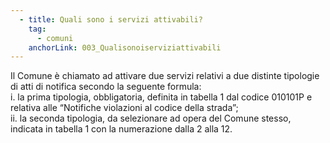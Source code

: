 ```yaml
---
  - title: Quali sono i servizi attivabili?
    tag:
      - comuni
    anchorLink: 003_Qualisonoiserviziattivabili
---
```


Il Comune è chiamato ad attivare due servizi relativi a due distinte tipologie di atti di notifica secondo la seguente formula: <br>i. la prima tipologia, obbligatoria, definita in tabella 1 dal codice 010101P e relativa alle “Notifiche violazioni al codice della strada”; <br>ii. la seconda tipologia, da selezionare ad opera del Comune stesso, indicata in tabella 1 con la numerazione dalla 2 alla 12.